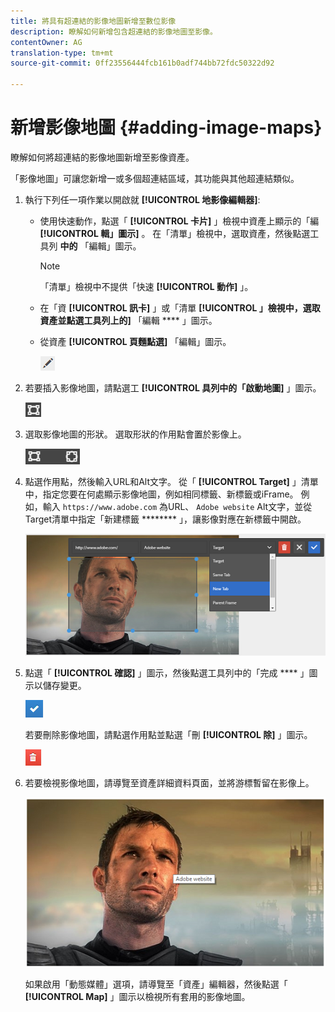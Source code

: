 ```yaml
---
title: 將具有超連結的影像地圖新增至數位影像
description: 瞭解如何新增包含超連結的影像地圖至影像。
contentOwner: AG
translation-type: tm+mt
source-git-commit: 0ff23556444fcb161b0adf744bb72fdc50322d92

---
```



# 新增影像地圖 {#adding-image-maps}

瞭解如何將超連結的影像地圖新增至影像資產。

「影像地圖」可讓您新增一或多個超連結區域，其功能與其他超連結類似。

1. 執行下列任一項作業以開啟就 **[!UICONTROL 地影像編輯器]**:

   * 使用快速動作，點選「 **[!UICONTROL 卡片]** 」檢視中資產上顯示的「編 **[!UICONTROL 輯」圖示]** 。 在「清單」檢視中，選取資產，然後點選工具列 **中的** 「編輯」圖示。

      >[!NOTE]
      >
      >「清單」檢視中不提供「快速 **[!UICONTROL 動作]** 」。

   * 在「資 **[!UICONTROL 訊卡]** 」或「清單 **[!UICONTROL 」檢視中，選取資產並點選工具列上的]** 「編輯 **** 」圖示。
   * 從資產 **[!UICONTROL 頁麵點選]** 「編輯」圖示。

      ![chlimage_1-420](assets/chlimage_1-420.png)

1. 若要插入影像地圖，請點選工 **[!UICONTROL 具列中的「啟動地圖]** 」圖示。

   ![chlimage_1-421](assets/chlimage_1-421.png)

1. 選取影像地圖的形狀。 選取形狀的作用點會置於影像上。

   ![chlimage_1-422](assets/chlimage_1-422.png)

1. 點選作用點，然後輸入URL和Alt文字。 從「 **[!UICONTROL Target]** 」清單中，指定您要在何處顯示影像地圖，例如相同標籤、新標籤或iFrame。 例如，輸入 `https://www.adobe.com` 為URL、 `Adobe website` Alt文字，並從Target清單中指定「新建標籤 ******** 」，讓影像對應在新標籤中開啟。

   ![chlimage_1-423](assets/chlimage_1-423.png)

1. 點選「 **[!UICONTROL 確認]** 」圖示，然後點選工具列中的「完成 **** 」圖示以儲存變更。

   ![chlimage_1-424](assets/chlimage_1-424.png)

   若要刪除影像地圖，請點選作用點並點選「刪 **[!UICONTROL 除]** 」圖示。

   ![chlimage_1-425](assets/chlimage_1-425.png)

1. 若要檢視影像地圖，請導覽至資產詳細資料頁面，並將游標暫留在影像上。

   ![chlimage_1-426](assets/chlimage_1-426.png)

   如果啟用「動態媒體」選項，請導覽至「資產」編輯器，然後點選「 **[!UICONTROL Map]** 」圖示以檢視所有套用的影像地圖。
